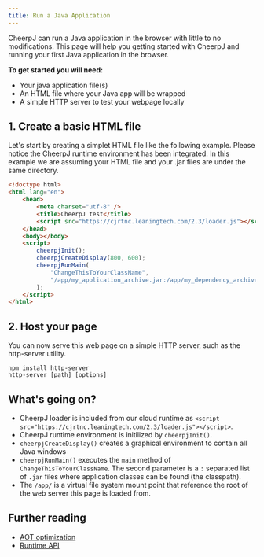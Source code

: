 ```yaml
---
title: Run a Java Application
---
```


CheerpJ can run a Java application in the browser with little to no modifications. This page will help you getting started with CheerpJ and running your first Java application in the browser.

**To get started you will need:**

- Your java application file(s)
- An HTML file where your Java app will be wrapped
- A simple HTTP server to test your webpage locally

## 1. Create a basic HTML file

Let's start by creating a simplet HTML file like the following example. Please notice the CheerpJ runtime environment has been integrated. In this example we are assuming your HTML file and your .jar files are under the same directory.

```html title="index.html" {6, 9-16}
<!doctype html>
<html lang="en">
	<head>
		<meta charset="utf-8" />
		<title>CheerpJ test</title>
		<script src="https://cjrtnc.leaningtech.com/2.3/loader.js"></script>
	</head>
	<body></body>
	<script>
		cheerpjInit();
		cheerpjCreateDisplay(800, 600);
		cheerpjRunMain(
			"ChangeThisToYourClassName",
			"/app/my_application_archive.jar:/app/my_dependency_archive.jar",
		);
	</script>
</html>
```

## 2. Host your page

You can now serve this web page on a simple HTTP server, such as the http-server utility.

```shell
npm install http-server
http-server [path] [options]
```

## What's going on?

- CheerpJ loader is included from our cloud runtime as
  `<script src="https://cjrtnc.leaningtech.com/2.3/loader.js"></script>`.
- CheerpJ runtime environment is initilized by `cheerpjInit()`.
- `cheerpjCreateDisplay()` creates a graphical environment to contain all Java windows
- `cheerpjRunMain()` executes the `main` method of `ChangeThisToYourClassName`. The second parameter is a `:` separated list of `.jar` files where application classes can be found (the classpath).
- The `/app/` is a virtual file system mount point that reference the root of the web server this page is loaded from.

## Further reading

- [AOT optimization](/cheerpj2/guides/AOT-optimization)
- [Runtime API](http://localhost:3000/cheerpj2/reference/Runtime-API)
